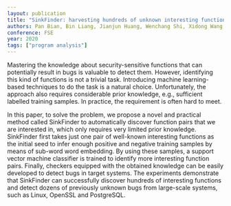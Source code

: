 ```yaml
---
layout: publication
title: "SinkFinder: harvesting hundreds of unknown interesting function pairs with just one seed"
authors: Pan Bian, Bin Liang, Jianjun Huang, Wenchang Shi, Xidong Wang, Jian Zhang
conference: FSE
year: 2020
tags: ["program analysis"]
---
```

Mastering the knowledge about security-sensitive functions that can potentially result in bugs is valuable to detect them. However, identifying this kind of functions is not a trivial task. Introducing machine learning-based techniques to do the task is a natural choice. Unfortunately, the approach also requires considerable prior knowledge, e.g., sufficient labelled training samples. In practice, the requirement is often hard to meet.

In this paper, to solve the problem, we propose a novel and practical method called SinkFinder to automatically discover function pairs that we are interested in, which only requires very limited prior knowledge. SinkFinder first takes just one pair of well-known interesting functions as the initial seed to infer enough positive and negative training samples by means of sub-word word embedding. By using these samples, a support vector machine classifier is trained to identify more interesting function pairs. Finally, checkers equipped with the obtained knowledge can be easily developed to detect bugs in target systems. The experiments demonstrate that SinkFinder can successfully discover hundreds of interesting functions and detect dozens of previously unknown bugs from large-scale systems, such as Linux, OpenSSL and PostgreSQL.
